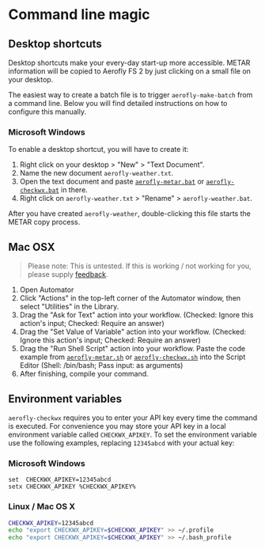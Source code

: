 Command line magic
==================

Desktop shortcuts
-----------------

Desktop shortcuts make your every-day start-up more accessible. METAR information will be copied to Aerofly FS 2 by just clicking on a small file on your desktop.

The easiest way to create a batch file is to trigger `aerofly-make-batch` from a command line. Below you will find detailed instructions on how to configure this manually.

### Microsoft Windows

To enable a desktop shortcut, you will have to create it:

1. Right click on your desktop > "New" > "Text Document".
2. Name the new document `aerofly-weather.txt`.
3. Open the text document and paste [`aerofly-metar.bat`](aerofly-metar.bat) or [`aerofly-checkwx.bat`](aerofly-checkwx.bat) in there.
4. Right click on `aerofly-weather.txt` > "Rename" > `aerofly-weather.bat`.

After you have created `aerofly-weather`, double-clicking this file starts the METAR copy process.

Mac OSX
-------

> Please note: This is untested. If this is working / not working for you, please supply [feedback](https://github.com/fboes/aerofly-weather/issues).

1. Open Automator
1. Click "Actions" in the top-left corner of the Automator window, then select "Utilities" in the Library.
2. Drag the "Ask for Text" action into your workflow. (Checked: Ignore this action's input; Checked: Require an answer)
2. Drag the "Set Value of Variable" action into your workflow. (Checked: Ignore this action's input; Checked: Require an answer)
2. Drag the "Run Shell Script" action into your workflow. Paste the code example from [`aerofly-metar.sh`](aerofly-metar.sh) or [`aerofly-checkwx.sh`](aerofly-checkwx.sh) into the Script Editor (Shell: /bin/bash; Pass input: as arguments)
4. After finishing, compile your command.

Environment variables
---------------------

`aerofly-checkwx` requires you to enter your API key every time the command is executed. For convenience you may store your API key in a local environment variable called `CHECKWX_APIKEY`. To set the environment variable use the following examples, replacing `12345abcd` with your actual key:

### Microsoft Windows

```batch
set  CHECKWX_APIKEY=12345abcd
setx CHECKWX_APIKEY %CHECKWX_APIKEY%
```

### Linux / Mac OS X

```bash
CHECKWX_APIKEY=12345abcd
echo "export CHECKWX_APIKEY=$CHECKWX_APIKEY" >> ~/.profile
echo "export CHECKWX_APIKEY=$CHECKWX_APIKEY" >> ~/.bash_profile
```
